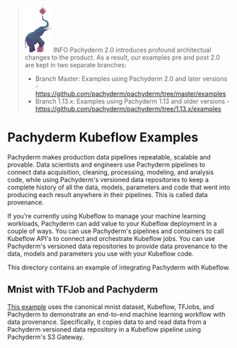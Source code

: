 >![pach_logo](../img/pach_logo.svg) INFO Pachyderm 2.0 introduces profound architectual changes to the product. As a result, our examples pre and post 2.0 are kept in two separate branches:
> - Branch Master: Examples using Pachyderm 2.0 and later versions - https://github.com/pachyderm/pachyderm/tree/master/examples
> - Branch 1.13.x: Examples using Pachyderm 1.13 and older versions - https://github.com/pachyderm/pachyderm/tree/1.13.x/examples

# Pachyderm Kubeflow Examples

Pachyderm makes production data pipelines repeatable, scalable and provable.
Data scientists and engineers use Pachyderm pipelines to connect data acquisition, cleaning, processing, modeling, and analysis code,
while using Pachyderm's versioned data repositories to keep a complete history of all the data, models, parameters and code
that went into producing each result anywhere in their pipelines. 
This is called data provenance.

If you're currently using Kubeflow to manage your machine learning workloads,
Pachyderm can add value to your Kubeflow deployment in a couple of ways.
You can use Pachyderm's pipelines and containers to call Kubeflow API's to connect and orchestrate Kubeflow jobs.
You can use Pachyderm's versioned data repositories to provide data provenance to the data, models and parameters you use with your Kubeflow code.

This directory contains an example of integrating Pachyderm with Kubeflow.

## Mnist with TFJob and Pachyderm

[This example](https://github.com/pachyderm/pachyderm/tree/master/examples/kubeflow/mnist) 
uses the canonical mnist dataset, Kubeflow, TFJobs, and Pachyderm to demonstrate an end-to-end machine learning workflow with data provenance.
Specifically, it copies data to and read data from a Pachyderm versioned data repository
in a Kubeflow pipeline
using Pachyderm's S3 Gateway.



